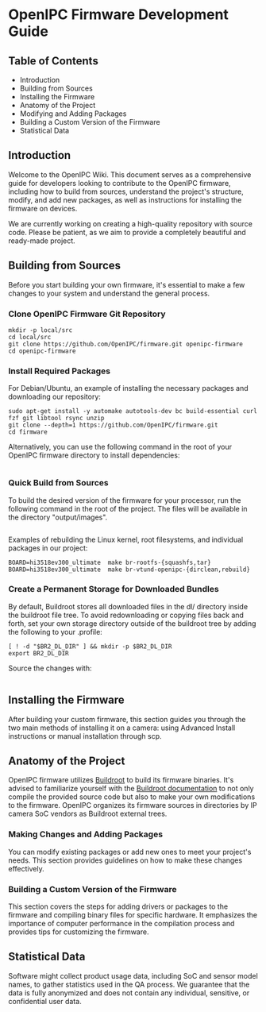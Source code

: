 # OpenIPC Firmware Development Guide

## Table of Contents
- Introduction
- Building from Sources
- Installing the Firmware
- Anatomy of the Project
- Modifying and Adding Packages
- Building a Custom Version of the Firmware
- Statistical Data

## Introduction

Welcome to the OpenIPC Wiki. This document serves as a comprehensive guide for developers looking to contribute to the OpenIPC firmware, including how to build from sources, understand the project's structure, modify, and add new packages, as well as instructions for installing the firmware on devices.

We are currently working on creating a high-quality repository with source code. Please be patient, as we aim to provide a completely beautiful and ready-made project.

## Building from Sources

Before you start building your own firmware, it's essential to make a few changes to your system and understand the general process.

### Clone OpenIPC Firmware Git Repository

```cd
mkdir -p local/src
cd local/src
git clone https://github.com/OpenIPC/firmware.git openipc-firmware
cd openipc-firmware
```

### Install Required Packages

For Debian/Ubuntu, an example of installing the necessary packages and downloading our repository:

```sudo apt-get update -y
sudo apt-get install -y automake autotools-dev bc build-essential curl fzf git libtool rsync unzip
git clone --depth=1 https://github.com/OpenIPC/firmware.git
cd firmware
```

Alternatively, you can use the following command in the root of your OpenIPC firmware directory to install dependencies:

```sudo make deps
```

### Quick Build from Sources

To build the desired version of the firmware for your processor, run the following command in the root of the project. The files will be available in the directory "output/images".

```./building.sh hi3518ev300_ultimate
```

Examples of rebuilding the Linux kernel, root filesystems, and individual packages in our project:

```BOARD=hi3518ev300_ultimate  make br-linux-{dirclean,rebuild}
BOARD=hi3518ev300_ultimate  make br-rootfs-{squashfs,tar}
BOARD=hi3518ev300_ultimate  make br-vtund-openipc-{dirclean,rebuild}
```

### Create a Permanent Storage for Downloaded Bundles

By default, Buildroot stores all downloaded files in the dl/ directory inside the buildroot file tree. To avoid redownloading or copying files back and forth, set your own storage directory outside of the buildroot tree by adding the following to your .profile:

```BR2_DL_DIR="${HOME}/buildroot_dl"
[ ! -d "$BR2_DL_DIR" ] && mkdir -p $BR2_DL_DIR
export BR2_DL_DIR
```

Source the changes with:

```source ~/.profile
```

## Installing the Firmware

After building your custom firmware, this section guides you through the two main methods of installing it on a camera: using Advanced Install instructions or manual installation through scp.

## Anatomy of the Project

OpenIPC firmware utilizes [Buildroot][1] to build its firmware binaries. It's advised to familiarize yourself with the [Buildroot documentation][2] to not only compile the provided source code but also to make your own modifications to the firmware. OpenIPC organizes its firmware sources in directories by IP camera SoC vendors as Buildroot external trees.

### Making Changes and Adding Packages

You can modify existing packages or add new ones to meet your project's needs. This section provides guidelines on how to make these changes effectively.

### Building a Custom Version of the Firmware

This section covers the steps for adding drivers or packages to the firmware and compiling binary files for specific hardware. It emphasizes the importance of computer performance in the compilation process and provides tips for customizing the firmware.

## Statistical Data

Software might collect product usage data, including SoC and sensor model names, to gather statistics used in the QA process. We guarantee that the data is fully anonymized and does not contain any individual, sensitive, or confidential user data.

[1]: https://buildroot.org/
[2]: https://buildroot.org/docs.html
[3]: https://github.com/OpenIPC/firmware/blob/96b2a0ed2f5457fda5b903ab67146f30b5062147/Makefile#L25
[4]: https://github.com/OpenIPC/firmware/releases/tag/latest
[5]: https://buildroot.org/downloads/manual/manual.html
